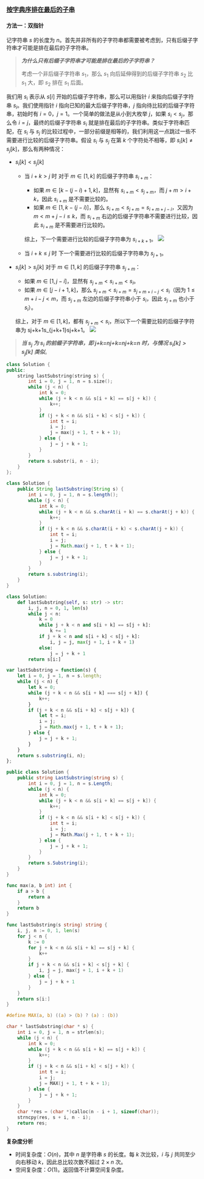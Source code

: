 ﻿### [按字典序排在最后的子串](https://leetcode.cn/problems/last-substring-in-lexicographical-order/solutions/2241014/an-zi-dian-xu-pai-zai-zui-hou-de-zi-chua-31yl/)

#### 方法一：双指针

记字符串 $s$ 的长度为 $n$。首先并非所有的子字符串都需要被考虑到，只有后缀子字符串才可能是排在最后的子字符串。

> _**为什么只有后缀子字符串才可能是排在最后的子字符串？**_
>
> 考虑一个非后缀子字符串 $s_1$，那么 $s_1$ 向后延伸得到的后缀子字符串 $s_2$ 比 $s_1$ 大，即 $s_2$ 排在 $s_1$ 后面。

我们用 $s_i$ 表示从 $s[i]$ 开始的后缀子字符串，那么可以用指针 $i$ 来指向后缀子字符串 $s_i$。我们使用指针 $i$ 指向已知的最大后缀子字符串，$j$ 指向待比较的后缀子字符串，初始时有 $i=0$，$j=1$。一个简单的做法是从小到大枚举 $j$，如果 $s_i < s_j$，那么令 $i=j$，最终的后缀子字符串 $s_i$ 就是排在最后的子字符串。类似于字符串匹配，在 $s_i$ 与 $s_j$ 的比较过程中，一部分前缀是相等的，我们利用这一点跳过一些不需要进行比较的后缀子字符串。假设 $s_i$ 与 $s_j$ 在第 $k$ 个字符处不相等，即 $s_i[k] \ne s_j[k]$，那么有两种情况：

- $s_i[k] < s_j[k]$
  - 当 $i+k \gt j$ 时
    对于 $m \in [1, k]$ 的后缀子字符串 $s_{i+m}$：
    - 如果 $m \in [k - (j - i) + 1, k]$，显然有 $s_{i + m} \lt s_{j+m}$，而 $j + m \gt i + k$，因此 $s_{i+m}$ 是不需要比较的。
    - 如果 $m \in [1, k - (j-i)]$，那么 $s_{i + m} \lt s_{j+m} = s_{i+m+j-i}$，又因为 $m \lt m+j-i \le k$，而 $s_{i+m}$ 右边的后缀子字符串不需要进行比较，因此 $s_{i+m}$ 是不需要进行比较的。

    综上，下一个需要进行比较的后缀子字符串为 $s_{i+k+1}$。
    ![](./assets/img/Solution1163_off_01.jpeg)

  - 当 $i+k \le j$ 时
      下一个需要进行比较的后缀子字符串为 $s_{j+1}$。
- $s_i[k] > s_j[k]$
  对于 $m \in [1, k]$ 的后缀子字符串 $s_{j+m}$：
  - 如果 $m \in [1, j-i]$，显然有 $s_{j+m} \lt s_{i+m} \lt s_i$。
  - 如果 $m \in [j-i+1, k]$，那么 $s_{j+m} \lt s_{i+m} = s_{j + m + i - j} \lt s_i$（因为 $1 \le m + i - j \lt m$，而 $s_{j+m}$ 左边的后缀子字符串小于 $s_i$，因此 $s_{j+m}$ 也小于 $s_i$）。

  综上，对于 $m \in [1, k]$，都有 $s_{j+m} \lt s_i$，所以下一个需要比较的后缀子字符串为 sj+k+1s\_{j+k+1}sj+k+1。
  ![](./assets/img/Solution1163_off_02.jpeg)

> _**当 $s_j$ 为 $s_i$ 的前缀子字符串，即 j+k=nj+k=nj+k\=n 时，与情况 $s_i[k] > s_j[k]$ 类似**_。

```cpp
class Solution {
public:
    string lastSubstring(string s) {
        int i = 0, j = 1, n = s.size();
        while (j < n) {
            int k = 0;
            while (j + k < n && s[i + k] == s[j + k]) {
                k++;
            }
            if (j + k < n && s[i + k] < s[j + k]) {
                int t = i;
                i = j;
                j = max(j + 1, t + k + 1);
            } else {
                j = j + k + 1;
            }
        }
        return s.substr(i, n - i);
    }
};
```

```java
class Solution {
    public String lastSubstring(String s) {
        int i = 0, j = 1, n = s.length();
        while (j < n) {
            int k = 0;
            while (j + k < n && s.charAt(i + k) == s.charAt(j + k)) {
                k++;
            }
            if (j + k < n && s.charAt(i + k) < s.charAt(j + k)) {
                int t = i;
                i = j;
                j = Math.max(j + 1, t + k + 1);
            } else {
                j = j + k + 1;
            }
        }
        return s.substring(i);
    }
}
```

```python
class Solution:
    def lastSubstring(self, s: str) -> str:
        i, j, n = 0, 1, len(s)
        while j < n:
            k = 0
            while j + k < n and s[i + k] == s[j + k]:
                k += 1
            if j + k < n and s[i + k] < s[j + k]:
                i, j = j, max(j + 1, i + k + 1)
            else:
                j = j + k + 1
        return s[i:]
```

```javascript
var lastSubstring = function(s) {
    let i = 0, j = 1, n = s.length;
    while (j < n) {
        let k = 0;
        while (j + k < n && s[i + k] === s[j + k]) {
            k++;
        }
        if (j + k < n && s[i + k] < s[j + k]) {
            let t = i;
            i = j;
            j = Math.max(j + 1, t + k + 1);
        } else {
            j = j + k + 1;
        }
    }
    return s.substring(i, n);
};
```

```csharp
public class Solution {
    public string LastSubstring(string s) {
        int i = 0, j = 1, n = s.Length;
        while (j < n) {
            int k = 0;
            while (j + k < n && s[i + k] == s[j + k]) {
                k++;
            }
            if (j + k < n && s[i + k] < s[j + k]) {
                int t = i;
                i = j;
                j = Math.Max(j + 1, t + k + 1);
            } else {
                j = j + k + 1;
            }
        }
        return s.Substring(i);
    }
}
```

```go
func max(a, b int) int {
    if a > b {
        return a
    }
    return b
}

func lastSubstring(s string) string {
    i, j, n := 0, 1, len(s)
    for j < n {
        k := 0
        for j + k < n && s[i + k] == s[j + k] {
            k++
        }
        if j + k < n && s[i + k] < s[j + k] {
            i, j = j, max(j + 1, i + k + 1)
        } else {
            j = j + k + 1
        }
    }
    return s[i:]
}
```

```c
#define MAX(a, b) ((a) > (b) ? (a) : (b))

char * lastSubstring(char * s) {
    int i = 0, j = 1, n = strlen(s);
    while (j < n) {
        int k = 0;
        while (j + k < n && s[i + k] == s[j + k]) {
            k++;
        }
        if (j + k < n && s[i + k] < s[j + k]) {
            int t = i;
            i = j;
            j = MAX(j + 1, t + k + 1);
        } else {
            j = j + k + 1;
        }
    }
    char *res = (char *)calloc(n - i + 1, sizeof(char));
    strncpy(res, s + i, n - i);
    return res;
}
```

**复杂度分析**

- 时间复杂度：$O(n)$，其中 $n$ 是字符串 $s$ 的长度。每 $k$ 次比较，$i$ 与 $j$ 共同至少向右移动 $k$，因此总比较次数不超过 $2 \times n$ 次。
- 空间复杂度：$O(1)$。返回值不计算空间复杂度。
